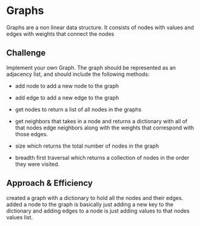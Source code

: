 # Graphs

Graphs are a non linear data structure. It consists of nodes with values and edges with weights that connect the nodes

## Challenge

Implement your own Graph. The graph should be represented as an adjacency list, and should include the following methods:

- add node to add a new node to the graph

- add edge to add a new edge to the graph

- get nodes to return a list of all nodes in the graphs

- get neighbors that takes in a node and returns a dictionary with all of that nodes edge neighbors along with the weights that correspond with those edges.

- size which returns the total number of nodes in the graph

- breadth first traversal which returns a collection of nodes in the order they were visited.

## Approach & Efficiency

created a graph with a dictionary to hold all the nodes and their edges. added a node to the graph is basically just adding a new key to the dictionary and adding edges to a node is just adding values to that nodes values list.
